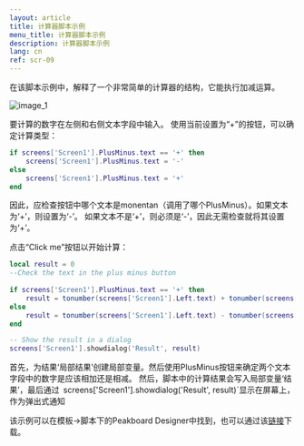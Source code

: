 ```yaml
---
layout: article
title: 计算器脚本示例
menu_title: 计算器脚本示例
description: 计算器脚本示例
lang: cn
ref: scr-09
---
```

在该脚本示例中，解释了一个非常简单的计算器的结构，它能执行加减运算。


![image_1](/assets/images/scripting/Scripting_Beispiele/Taschenrechner.png)

要计算的数字在左侧和右侧文本字段中输入。
使用当前设置为“+”的按钮，可以确定计算类型：

```lua
if screens['Screen1'].PlusMinus.text == '+' then 
	screens['Screen1'].PlusMinus.text = '-'
else
	screens['Screen1'].PlusMinus.text = '+'
end

```

因此，应检查按钮中哪个文本是monentan（调用了哪个PlusMinus）。如果文本为‘+’，则设置为‘-’。
如果文本不是‘+’，则必须是‘-’，因此无需检查就将其设置为‘+’。

点击“Click me”按钮以开始计算：

```lua 
local result = 0 
--Check the text in the plus minus button
	
if screens['Screen1'].PlusMinus.text == '+' then 
	result = tonumber(screens['Screen1'].Left.text) + tonumber(screens['Screen1'].Right.text) 
else
	result = tonumber(screens['Screen1'].Left.text) - tonumber(screens['Screen1'].Right.text)
end

-- Show the result in a dialog 
screens['Screen1'].showdialog('Result', result)	

```

首先，为结果‘局部结果’创建局部变量。然后使用PlusMinus按钮来确定两个文本字段中的数字是应该相加还是相减。
然后，脚本中的计算结果会写入局部变量‘结果’，最后通过` `screens['Screen1'].showdialog('Result', result)`显示在屏幕上，作为弹出式通知


该示例可以在模板->脚本下的Peakboard Designer中找到，也可以通过该[链接](https://github.com/Peakboard/CoolStuff/raw/master/Scripts/Calculator/Calculator.pbmx)下载。

